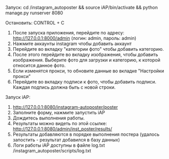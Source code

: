 Запуск: cd /instagram_autoposter && source iAP/bin/activate && python manage.py runserver 8080

Остановить: CONTROL + C


1. После запуска приложения, перейдите по адресу: http://127.0.0.1:8000/admin (логин: admin, пароль: admin)
2. Нажмите аккаунты instagram чтобы добавить аккаунт
3. Перейдите во вкладку "категории фото" чтобы добавить категорию.
4. После этого перейдите во вкладку изображения, чтобы добавить изображения. Выберите фото для загрузки и категорию, к которой относится данное фото.
5. Если изменятся прокси, то обновите данные во вкладке "Настройки прокси"
6. Перейдите во вкладку подписи к фото, чтобы добавить подписи. Каждая подпись должна быть с новой строки.


Запуск iAP:

1. http://127.0.0.1:8080/instagram-autoposter/poster
2. Заполните форму, нажмите запустить iAP
3. Дождитесь выполнения работы. 
4. Результаты можно видеть по этой ссылке: http://127.0.0.1:8080/admin/inst_poster/results/
5. Результаты добавляются в порядке выполнения постера (удалось запостить - результат добавился в базу данных)
6. Логи работы iAP доступны в файле log.txt /instagram_autoposter/scripts/log.txt
